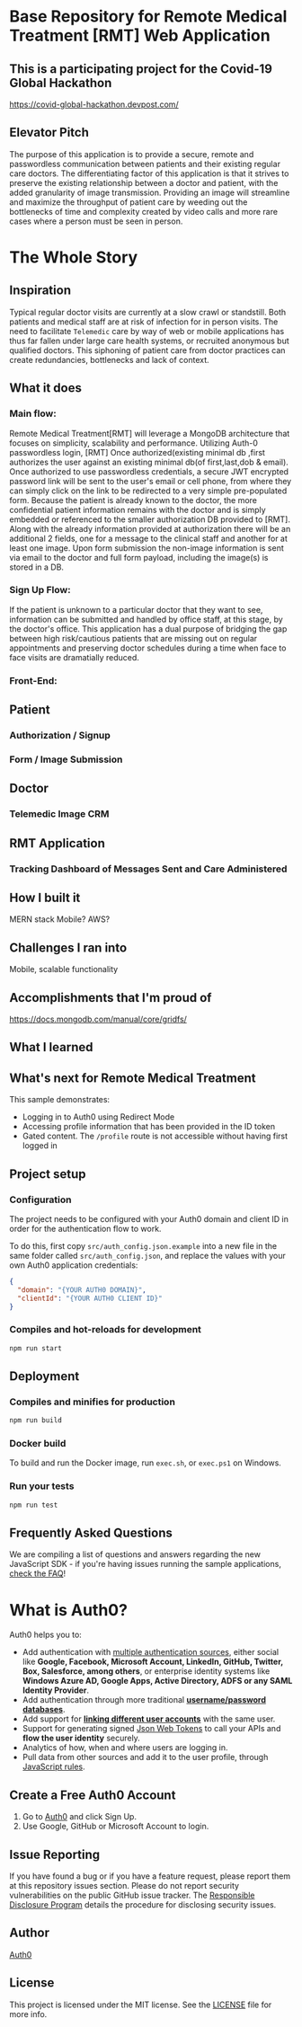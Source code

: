 # Base Repository for Remote Medical Treatment [RMT]  Web Application
## This is a participating project for the Covid-19 Global Hackathon
https://covid-global-hackathon.devpost.com/

## Elevator Pitch
The purpose of this application is to provide a secure, remote and passwordless communication between patients and their existing regular care doctors.  The differentiating factor of this application is that it strives to preserve the existing relationship between a doctor and patient, with the added granularity of image transmission.  Providing an image will streamline and maximize the throughput of patient care by weeding out the bottlenecks of time and complexity created by video calls and more rare cases where a person must be seen in person.  

# The Whole Story
## Inspiration
Typical regular  doctor visits are currently at a slow crawl or standstill.  Both patients and medical staff are at risk of infection for in person visits. The need to facilitate `Telemedic` care by way of web or mobile applications has thus far fallen under large care health systems, or recruited anonymous but qualified doctors.  This siphoning of patient care from doctor practices can create redundancies, bottlenecks and lack of context.  

## What it does
### Main flow:
Remote Medical Treatment[RMT] will leverage a MongoDB architecture that focuses on simplicity, scalability and performance.  Utilizing Auth-0 passwordless login, [RMT]  Once authorized(existing minimal db ,first authorizes the user against an existing minimal db(of first,last,dob & email).  Once authorized to use passwordless credentials, a secure JWT encrypted password link will be sent to the user's email or cell phone, from where they can simply click on the link to be redirected to a very simple pre-populated form.  Because the patient is already known to the doctor, the more confidential patient information remains with the doctor and is simply embedded or referenced to the smaller authorization DB provided to [RMT].  Along with the already information provided at authorization there will be an additional 2 fields, one for a message to the clinical staff and another for at least one image.  Upon form submission the non-image information is sent via email to the doctor and full form payload, including the image(s) is stored in a DB.

### Sign Up Flow:
If the patient is unknown to a particular doctor that they want to see, information can be submitted and handled by office staff, at this stage, by the doctor's office.  This application has a dual purpose of bridging the gap between high risk/cautious patients that are missing out on regular appointments and preserving doctor schedules during a time when face to face visits are dramatially reduced.

### Front-End:
## Patient
### Authorization / Signup
### Form / Image Submission

## Doctor
### Telemedic Image CRM

## RMT Application
### Tracking Dashboard of Messages Sent and Care Administered

## How I built it
MERN stack
Mobile?
AWS?

## Challenges I ran into
Mobile, scalable functionality

## Accomplishments that I'm proud of
https://docs.mongodb.com/manual/core/gridfs/
## What I learned

## What's next for Remote Medical Treatment
This sample demonstrates:

- Logging in to Auth0 using Redirect Mode
- Accessing profile information that has been provided in the ID token
- Gated content. The `/profile` route is not accessible without having first logged in

## Project setup
### Configuration

The project needs to be configured with your Auth0 domain and client ID in order for the authentication flow to work.

To do this, first copy `src/auth_config.json.example` into a new file in the same folder called `src/auth_config.json`, and replace the values with your own Auth0 application credentials:

```json
{
  "domain": "{YOUR AUTH0 DOMAIN}",
  "clientId": "{YOUR AUTH0 CLIENT ID}"
}
```

### Compiles and hot-reloads for development

```bash
npm run start
```

## Deployment

### Compiles and minifies for production

```bash
npm run build
```

### Docker build

To build and run the Docker image, run `exec.sh`, or `exec.ps1` on Windows.

### Run your tests

```bash
npm run test
```

## Frequently Asked Questions

We are compiling a list of questions and answers regarding the new JavaScript SDK - if you're having issues running the sample applications, [check the FAQ](https://github.com/auth0/auth0-spa-js/blob/master/FAQ.md)!

# What is Auth0?

Auth0 helps you to:

- Add authentication with [multiple authentication sources](https://docs.auth0.com/identityproviders), either social like **Google, Facebook, Microsoft Account, LinkedIn, GitHub, Twitter, Box, Salesforce, among others**, or enterprise identity systems like **Windows Azure AD, Google Apps, Active Directory, ADFS or any SAML Identity Provider**.
- Add authentication through more traditional **[username/password databases](https://docs.auth0.com/mysql-connection-tutorial)**.
- Add support for **[linking different user accounts](https://docs.auth0.com/link-accounts)** with the same user.
- Support for generating signed [Json Web Tokens](https://docs.auth0.com/jwt) to call your APIs and **flow the user identity** securely.
- Analytics of how, when and where users are logging in.
- Pull data from other sources and add it to the user profile, through [JavaScript rules](https://docs.auth0.com/rules).

## Create a Free Auth0 Account

1. Go to [Auth0](https://auth0.com/signup) and click Sign Up.
2. Use Google, GitHub or Microsoft Account to login.

## Issue Reporting

If you have found a bug or if you have a feature request, please report them at this repository issues section. Please do not report security vulnerabilities on the public GitHub issue tracker. The [Responsible Disclosure Program](https://auth0.com/whitehat) details the procedure for disclosing security issues.

## Author

[Auth0](https://auth0.com)

## License

This project is licensed under the MIT license. See the [LICENSE](../LICENSE) file for more info.
